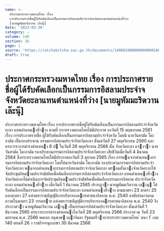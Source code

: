 ```yaml
---
name: >-
  ประกาศกระทรวงมหาดไทย เรื่อง
  การประกาศรายชื่อผู้ได้รับคัดเลือกเป็นกรรมการอิสลามประจำจจังหวัดยะลาแทนตำแหน่งที่ว่าง
  [นายมูหัมมะริดวาน เล๊ะนุ๊]
date: '2023-03-30'
category: ง
volume: 140
section: 26
page: 1
source: 'https://ratchakitcha.soc.go.th/documents/140D026N0000000000100.pdf'
draft: true
---
```


# ประกาศกระทรวงมหาดไทย เรื่อง การประกาศรายชื่อผู้ได้รับคัดเลือกเป็นกรรมการอิสลามประจำจจังหวัดยะลาแทนตำแหน่งที่ว่าง [นายมูหัมมะริดวาน เล๊ะนุ๊]

ประกาศกระทรวงมหาดไทย เรื่อง การประกาศรายชื่อผู้ได้รับคัดเลือกเป็นกรรมการอิสลามประจําจังหวัดยะลา แทนตําแหนงที่วาง ตามที่ กระทรวงมหาดไทยได้มีประกาศ ลงวันที่ 15 พฤษภาคม 2561 เรื่อง การประกาศรายชื่อ ผู้ได้รับคัดเลือกเป็นกรรมการอิสลามประจําจังหวัด โดยมี นายวันฮามัด โตะอาดัม เป็นรองประธาน กรรมการอิสลามประจําจังหวัดยะลา ตั้งแต่วันที่ 27 พฤศจิกายน 2560 และครบวาระการดํารงตําแหนง 6 ป ในวันที่ 26 พฤศจิกายน 2566 นั้น จังหวัดยะลา แจงวา นายวันฮามัด โตะอาดัม รองประธานกรรมการอิสลามประจําจังหวัดยะลา เสียชีวิตเมื่อวันที่ 4 มีนาคม 2564 ซึ่งกระทรวงมหาดไทยได้มีประกาศลงวันที่ 3 ตุลาคม 2565 เรื่อง การพนจากตําแหนงกรรมการอิสลามประจําจังหวัดยะลา โดยให้นายวันฮามัด โตะอาดัม รองประธานกรรมการอิสลามประจําจังหวัดยะลา พนจากตําแหนงกรรมการอิสลามประจําจังหวัดยะลา พรอมทั้งแจงจังหวัดยะลาให้จัดประชุมอิหมามประจํามัสยิดเพื่อคัดเลือกกรรมการอิสลามประจําจังหวัดยะลา แทนตําแหนงที่วาง จังหวัดยะลาได้ดําเนินการจัดประชุมอิหมามประจํามัสยิดเพื่อคัดเลือกกรรมการอิสลาม ประจําจังหวัดยะลา แทนตําแหนงที่วาง เมื่อวันที่ 1 ธันวาคม 2565 ปรากฏวา นายมูหัมมะริดวาน เละนุ ได้รับคัดเลือกเป็นกรรมการอิสลามประจําจังหวัดยะลา แทนตําแหนงที่วาง ตามมาตรา 23 มาตรา 25 และมาตรา 27 แห่งพระราชบัญญัติการบริหารองคกรศาสนาอิสลาม พ.ศ. 2540 อาศัยอํานาจตามความในมาตรา 23 วรรคทาย แห่งพระราชบัญญัติการบริหารองคกรศาสนาอิสลาม พ.ศ. 2540 จึงประกาศวา นายมูหัมมะริดวาน เละนุ เป็นกรรมการอิสลำมประจําจังหวัดยะลา ตั้งแต่วันที่ 1 ธันวาคม 2565 ครบวาระการดํารงตําแหนงในวันที่ 26 พฤศจิกายน 2566 ประกาศ ณ วันที่ 23 มกราคม พ.ศ. 2566 พลเอก อนุพงษ เผาจินดา รัฐมนตรีวาการกระทรวงมหาดไทย ้ หนา 1 ่ เลม 140 ตอนที่ 26 ง ราชกิจจานุเบกษา 30 มีนาคม 2566
